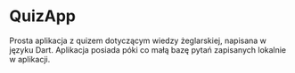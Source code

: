 # QuizApp
Prosta aplikacja z quizem dotyczącym wiedzy żeglarskiej, napisana w języku Dart.
Aplikacja posiada póki co małą bazę pytań zapisanych lokalnie w aplikacji.
